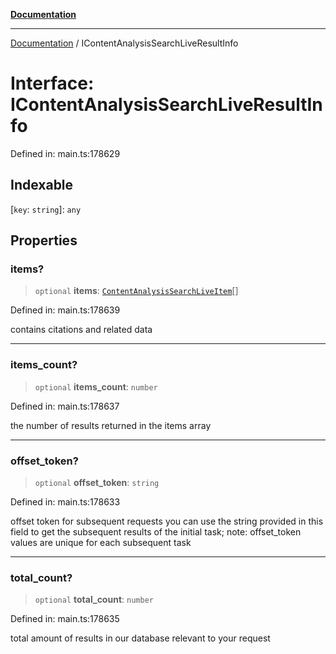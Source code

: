 [**Documentation**](../README.md)

***

[Documentation](../README.md) / IContentAnalysisSearchLiveResultInfo

# Interface: IContentAnalysisSearchLiveResultInfo

Defined in: main.ts:178629

## Indexable

\[`key`: `string`\]: `any`

## Properties

### items?

> `optional` **items**: [`ContentAnalysisSearchLiveItem`](../classes/ContentAnalysisSearchLiveItem.md)[]

Defined in: main.ts:178639

contains citations and related data

***

### items\_count?

> `optional` **items\_count**: `number`

Defined in: main.ts:178637

the number of results returned in the items array

***

### offset\_token?

> `optional` **offset\_token**: `string`

Defined in: main.ts:178633

offset token for subsequent requests
you can use the string provided in this field to get the subsequent results of the initial task;
note: offset_token values are unique for each subsequent task

***

### total\_count?

> `optional` **total\_count**: `number`

Defined in: main.ts:178635

total amount of results in our database relevant to your request
